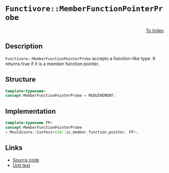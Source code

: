 <!-- Copyright 2024 Feng Mofan
SPDX-License-Identifier: Apache-2.0 -->

# `Functivore::MemberFunctionPointerProbe`

<p style='text-align: right;'><a href="../../concepts.md#functivore-member-function-pointer-probe">To Index</a></p>

## Description

`Functivore::MemberFunctionPointerProbe` accepts a function-like type.
It returns true if it is a member function pointer.

## Structure

```C++
template<typename>
concept MemberFunctionPointerProbe = REQUIREMENT;
```

## Implementation

```C++
template<typename FP>
concept MemberFunctionPointerProbe
= Mouldivore::Confess<std::is_member_function_pointer, FP>;
```

## Links

- [Source code](../../../../conceptrodon/functivore/concepts/member_function_pointer_probe.hpp)
- [Unit test](../../../../tests/unit/concepts/functivore/member_function_pointer_probe.test.hpp)
